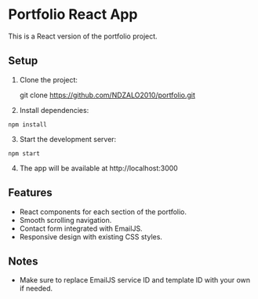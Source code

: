 # Portfolio React App

This is a React version of the portfolio project.

## Setup

1. Clone the project:
   
   git clone https://github.com/NDZALO2010/portfolio.git
   
2. Install dependencies:
```
npm install
```

3. Start the development server:
```
npm start
```

4. The app will be available at http://localhost:3000

## Features

- React components for each section of the portfolio.
- Smooth scrolling navigation.
- Contact form integrated with EmailJS.
- Responsive design with existing CSS styles.

## Notes

- Make sure to replace EmailJS service ID and template ID with your own if needed.
